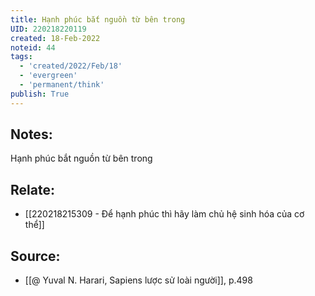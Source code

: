 ```yaml
---
title: Hạnh phúc bắt nguồn từ bên trong
UID: 220218220119
created: 18-Feb-2022
noteid: 44
tags:
  - 'created/2022/Feb/18'
  - 'evergreen'
  - 'permanent/think'
publish: True
---
```

## Notes:
Hạnh phúc bắt nguồn từ bên trong

## Relate:
- [[220218215309 - Để hạnh phúc thì hãy làm chủ hệ sinh hóa của cơ thể]]

## Source:
- [[@ Yuval N. Harari, Sapiens lược sử loài người]], p.498


